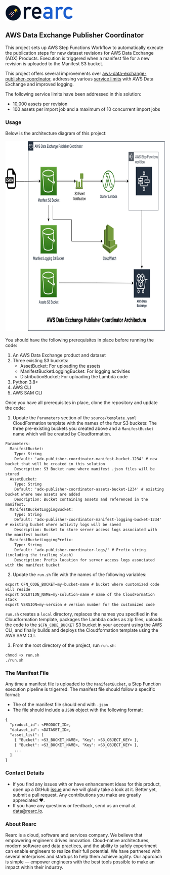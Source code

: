 <a href="https://www.rearc.io/data/">
    <img src="./rearc_logo_rgb.png" alt="Rearc Logo" title="Rearc Logo" height="52" />
</a>

## AWS Data Exchange Publisher Coordinator

This project sets up AWS Step Functions Workflow to automatically execute the publication steps for new dataset revisions for AWS Data Exchange (ADX) Products. Execution is triggered when a manifest file for a new revision is uploaded to the Manifest S3 bucket.

This project offers several improvements over [aws-data-exchange-publisher-coordinator](https://github.com/awslabs/aws-data-exchange-publisher-coordinator), addressing various [service limits](https://docs.aws.amazon.com/data-exchange/latest/userguide/limits.html) with AWS Data Exchange and improved logging. 

The following service limits have been addressed in this solution:
  - 10,000 assets per revision
  - 100 assets per import job and a maximum of 10 concurrent import jobs

### Usage
Below is the architecture diagram of this project:
<br/><br/>
<img src="./ADX-Publisher-Coordinator-Architecture.png" alt="ADX Publisher Coordinator Architecture" title="Amazon Data Exchange Publisher Coordinator Architecture" height="600" />
<br/><br/>
You should have the following prerequisites in place before running the code:
1. An AWS Data Exchange product and dataset
2. Three existing S3 buckets: 
    * AssetBucket: For uploading the assets
    * ManifestBucketLoggingBucket: For logging activities
    * DistributionBucket: For uploading the Lambda code
3. Python 3.8+
4. AWS CLI
5. AWS SAM CLI

Once you have all prerequisites in place, clone the repository and update the code:
1. Update the `Parameters` section of the `source/template.yaml` CloudFormation template with the names of the four S3 buckets: The three pre-existing buckets you created above and a `ManifestBucket` name which will be created by Cloudformation. 

```
Parameters:
  ManifestBucket:
    Type: String
    Default: 'adx-publisher-coordinator-manifest-bucket-1234' # new bucket that will be created in this solution
    Description: S3 Bucket name where manifest .json files will be stored
  AssetBucket:
    Type: String
    Default: 'adx-publisher-coordinator-assets-bucket-1234' # existing bucket where new assets are added
    Description: Bucket containing assets and referenced in the manifest.
  ManifestBucketLoggingBucket:
    Type: String
    Default: 'adx-publisher-coordinator-manifest-logging-bucket-1234' # existing bucket where activity logs will be saved
    Description: Bucket to store server access logs associated with the manifest bucket
  ManifestBucketLoggingPrefix:
    Type: String
    Default: 'adx-publisher-coordinator-logs/' # Prefix string (including the trailing slash)
    Description: Prefix location for server access logs associated with the manifest bucket
```

2. Update the `run.sh` file with the names of the following variables:
```
export CFN_CODE_BUCKET=my-bucket-name # bucket where customized code will reside
export SOLUTION_NAME=my-solution-name # name of the CloudFormation stack
export VERSION=my-version # version number for the customized code
```

`run.sh` creates a `local` directory, replaces the names you specified in the Cloudformation template, packages the Lambda codes as zip files, uploads the code to the `$CFN_CODE_BUCKET` S3 bucket in your account using the AWS CLI, and finally builds and deploys the Cloudformation template using the AWS SAM CLI.

3. From the root directory of the project, run `run.sh`:
```
chmod +x run.sh
./run.sh
```

### The Manifest File
Any time a manifest file is uploaded to the `ManifestBucket`, a Step Function execution pipeline is trigerred. The manifest file should follow a specific format:
- The of the manifest file should end with `.json`
- The file should include a `JSON` object with the following format:
```
{
  "product_id": <PRODUCT_ID>,
  "dataset_id": <DATASET_ID>,
  "asset_list": [
    { "Bucket": <S3_BUCKET_NAME>, "Key": <S3_OBJECT_KEY> },
    { "Bucket": <S3_BUCKET_NAME>, "Key": <S3_OBJECT_KEY> },
    ...
  ]
}
```


### Contact Details
- If you find any issues with or have enhancement ideas for this product, open up a GitHub [issue](https://github.com/rearc-data/aws-data-exchange-publisher-coordinator/issues) and we will gladly take a look at it. Better yet, submit a pull request. Any contributions you make are greatly appreciated :heart:.
- If you have any questions or feedback, send us an email at data@rearc.io.

### About Rearc
Rearc is a cloud, software and services company. We believe that empowering engineers drives innovation. Cloud-native architectures, modern software and data practices, and the ability to safely experiment can enable engineers to realize their full potential. We have partnered with several enterprises and startups to help them achieve agility. Our approach is simple — empower engineers with the best tools possible to make an impact within their industry.
